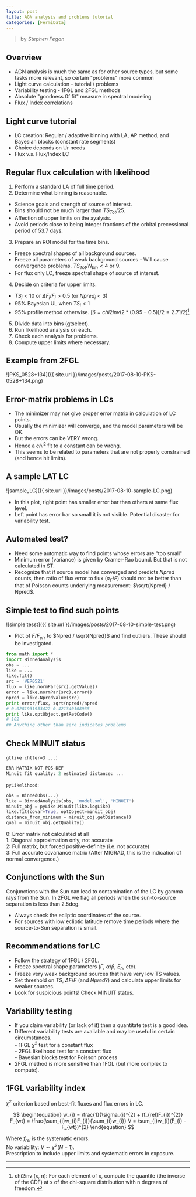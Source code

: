 ```yaml
---
layout: post
title: AGN analysis and problems tutorial
categories: [FermiData]
---
```


> by *Stephen Fegan*

## Overview
* AGN analysis is much the same as for other source types, but some tasks more relevant, so certain "problems" more common
* Light curve calculation - tutorial / problems
* Variability testing - 1FGL and 2FGL methods
* Absolute "goodness 0f fit" measure in spectral modeling
* Flux / Index correlations

## Light curve tutorial
* LC creation: Regular / adaptive binning with LA, AP method, and Bayesian blocks (constant rate segments)
* Choice depends on Ur needs
* Flux v.s. Flux/Index LC

## Regular flux calculation with likelihood
1. Perform a standard LA of full time period.
2. Determine what binning is reasonable. 
* Science goals and strength of source of interest.
* Bins should not be much larger than $TS_{Tot} / 25$.
* Affection of upper limits on the ayalysis.
* Avoid periods close to being integer fractions of the orbital precessional period of $53.7$ days.
3. Prepare an ROI model for the time bins. 
* Freeze spectral shapes of all background sources.
* Freeze all parameters of weak background sources - Will cause convergence problems. $TS_{Tot} / N_{bin} < 4$ or $9$.
* For flux only LC, freeze spectral shape of source of interest.
4. Decide on criteria for upper limits. 
* $TS_i < 10$ or ${\Delta}F_i / F_i > 0.5$ (or $Npred_i < 3$)
* $95\%$ Bayesian UL when $TS_i < 1$
* $95\%$ profile method otherwise. [$\delta = chi2inv(2*(0.95-0.5))/2 = 2.71/2$][^chi2inv]
5. Divide data into bins (gtselect).
6. Run likelihood analysis on each.
7. Check each analysis for problems.
8. Compute upper limits where necessary.

## Example from 2FGL
![PKS_0528+134]({{ site.url }}/images/posts/2017-08-10-PKS-0528+134.png)

## Error-matrix problems in LCs
* The minimizer may not give proper error matrix in calculation of LC points.
* Usually the minimizer will converge, and the model parameters will be OK.
* But the errors can be VERY wrong.
* Hence a $chi^2$ fit to a constant can be wrong.
* This seems to be related to parameters that are not properly constrained (and hence hit limits).

## A sample LAT LC
![sample_LC]({{ site.url }}/images/posts/2017-08-10-sample-LC.png)

* In this plot, right point has smaller error bar than others at same flux level.
* Left point has error bar so small it is not visible. Potential disaster for variability test.

## Automated test?
* Need some automatic way to find points whose errors are "too small"
* Minimum error (variance) is given by Cramer-Rao bound. But that is not calculated in ST.
* Recognize that if source model has converged and predicts $Npred$ counts, then ratio of flux error to flux ($\sigma_F / F$) should not be better than that of Poisson counts underlying measurement: $\sqrt{Npred} / Npred$.

## Simple test to find such points
![simple tesst]({{ site.url }}/images/posts/2017-08-10-simple-test.png)

* Plot of $F / F_{err}$ to $Npred / \sqrt{Npred}$ and find outliers. These should be investigated.

```python
from math import *
import BinnedAnalysis
obs = ...
like = ...
like.fit()
src = 'VER0521'
flux = like.normPar(src).getValue()
error = like.normPar(src).error()
npred = like.NpredValue(src)
print error/flux, sqrt(npred)/npred
# 0.0281931953422 0.421340108935
print like.optObject.getRetCode()
# 102
## Anything other than zero indicates problems
```
## Check MINUIT status
`gtlike chtter=3 ...`:

```python
ERR MATRIX NOT POS-DEF
Minuit fit quality: 2 estimated distance: ...
```
`pyLikelihood`:

```python
obs = BinnedObs(...)
like = BinnedAnalysis(obs, 'model.xml', 'MINUIT')
minuit_obj = pyLike.Minuit(like.logLike)
like.fit(covar=True, optObject=minuit_obj)
distance_from_minimum = minuit_obj.getDistance()
qual = minuit_obj.getQuality()
```
0: Error matrix not calculated at all </br>
1: Diagonal approximation only, not accurate </br>
2: Full matrix, but forced positive-definite (i.e. not accurate) </br>
3: Full accurate covariance matrix (After MIGRAD, this is the indication of normal convergence.)

## Conjunctions with the Sun
Conjunctions with the Sun can lead to contamination of the LC by gamma rays from the Sun. In 2FGL we flag all periods when the sun-to-source separation is less than 2.5deg.

* Always check the ecliptic coordinates of the source.
* For sources with low ecliptic latitude remove time
periods where the source-to-Sun separation is small.

## Recommendations for LC
* Follow the strategy of 1FGL / 2FGL.
* Freeze spectral shape parameters ($\Gamma$, $\alpha$/$\beta$, $E_b$, etc).
* Freeze very weak background sources that have very low TS values.
* Set threshold on $TS$, ${\Delta}F/F$ (and $Npred$?) and calculate upper limits for weaker sources.
* Look for suspicious points! Check MINUIT status.

## Variability testing
* If you claim variability (or lack of it) then a quantitate test is a good idea.
* Different variability tests are available and may
be useful in certain circumstances.</br>
\- 1FGL $\chi^2$ test for a constant flux</br>
\- 2FGL likelihood test for a constant flux</br>
\- Bayesian blocks test for Poisson process
* 2FGL method is more sensitive than 1FGL (but
more complex to compute).

## 1FGL variability index
$\chi^2$ criterion based on best-fit fluxes and flux errors in LC.

$$
\begin{equation}
   w_{i} = \frac{1}{\sigma_{i}^{2} + (f_{rel}F_{i})^{2}}
   F_{wt} = \frac{\sum_{i}w_{i}F_{i}}{\sum_{i}w_{i}}
   V = \sum_{i}w_{i}(F_{i} - F_{wt})^{2}
\end{equation}
$$

Where $f_{rel}$ is the systematic errors.  
No variability: $V \sim \chi^2(N-1)$.  
Prescription to include upper limits and systematic errors in exposure.

***
[^chi2inv]: chi2inv (x, n): For each element of x, compute the quantile (the inverse of the CDF) at x of the chi-square distribution with n degrees of freedom.